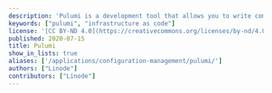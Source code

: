 ```yaml
---
description: 'Pulumi is a development tool that allows you to write computer programs which deploy cloud resources and also integrates with multiple cloud platforms.'
keywords: ["pulumi", "infrastructure as code"]
license: '[CC BY-ND 4.0](https://creativecommons.org/licenses/by-nd/4.0)'
published: 2020-07-15
title: Pulumi
show_in_lists: true
aliases: ['/applications/configuration-management/pulumi/']
authors: ["Linode"]
contributors: ["Linode"]
---
```


